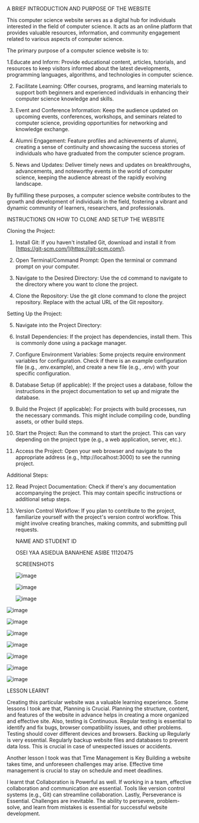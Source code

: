 A BRIEF INTRODUCTION AND PURPOSE OF THE WEBSITE







This computer science website serves as a digital hub for individuals interested in the field of computer science. It acts as an online platform that provides valuable resources, information, and community engagement related to various aspects of computer science.

The primary purpose of a computer science website is to:

1.Educate and Inform:
   Provide educational content, articles, tutorials, and resources to keep visitors informed about the latest developments, programming languages, algorithms, and technologies in computer science.

2. Facilitate Learning:
   Offer courses, programs, and learning materials to support both beginners and experienced individuals in enhancing their computer science knowledge and skills.
3. Event and Conference Information:
   Keep the audience updated on upcoming events, conferences, workshops, and seminars related to computer science, providing opportunities for networking and knowledge exchange.

4. Alumni Engagement:
   Feature profiles and achievements of alumni, creating a sense of continuity and showcasing the success stories of individuals who have graduated from the computer science program.

5. News and Updates:
   Deliver timely news and updates on breakthroughs, advancements, and noteworthy events in the world of computer science, keeping the audience abreast of the rapidly evolving landscape.

By fulfilling these purposes, a computer science website contributes to the growth and development of individuals in the field, fostering a vibrant and dynamic community of learners, researchers, and professionals.






INSTRUCTIONS ON HOW TO CLONE AND SETUP THE WEBSITE






Cloning the Project:

1. Install Git:
   If you haven't installed Git, download and install it from [https://git-scm.com/](https://git-scm.com/).

2. Open Terminal/Command Prompt:
   Open the terminal or command prompt on your computer.

3. Navigate to the Desired Directory:
   Use the cd command to navigate to the directory where you want to clone the project. 

4. Clone the Repository:
   Use the git clone command to clone the project repository. Replace <repository-url> with the actual URL of the Git repository.
  
Setting Up the Project:

5. Navigate into the Project Directory:
  
6. Install Dependencies:
   If the project has dependencies, install them. This is commonly done using a package manager. 

7. Configure Environment Variables:
   Some projects require environment variables for configuration. Check if there is an example configuration file (e.g., .env.example), and create a new file (e.g., .env) with your specific configuration.

8. Database Setup (if applicable):
   If the project uses a database, follow the instructions in the project documentation to set up and migrate the database.

9. Build the Project (if applicable):
   For projects with build processes, run the necessary commands. This might include compiling code, bundling assets, or other build steps.
  
10. Start the Project:
    Run the command to start the project. This can vary depending on the project type (e.g., a web application, server, etc.).
   

11. Access the Project:
    Open your web browser and navigate to the appropriate address (e.g., http://localhost:3000) to see the running project.

 Additional Steps:

12. Read Project Documentation:
    Check if there's any documentation accompanying the project. This may contain specific instructions or additional setup steps.

13. Version Control Workflow:
    If you plan to contribute to the project, familiarize yourself with the project's version control workflow. This might involve creating branches, making commits, and submitting pull requests.














    NAME AND STUDENT ID


    OSEI YAA ASIEDUA BANAHENE ASIBE 11120475









    SCREENSHOTS


    ![image](https://github.com/asieduaasibe/11120475_DCIT205/assets/151052728/cf389eb9-2408-4338-95c2-4b7e3fe8f66f)








    ![image](https://github.com/asieduaasibe/11120475_DCIT205/assets/151052728/ff2c2c86-f2da-496e-b620-e66ac8d496d7)









    ![image](https://github.com/asieduaasibe/11120475_DCIT205/assets/151052728/f80aba0d-ac8c-437a-8c7d-92df31837a14)









    
![image](https://github.com/asieduaasibe/11120475_DCIT205/assets/151052728/8350ca5a-9f6f-4dac-b7ad-a4c76e32515e)











![image](https://github.com/asieduaasibe/11120475_DCIT205/assets/151052728/8d970999-eb09-49e0-bb2d-022e819277ba)











![image](https://github.com/asieduaasibe/11120475_DCIT205/assets/151052728/67cd6f75-4ae4-4092-b8f4-49f2f8ae7b25)










![image](https://github.com/asieduaasibe/11120475_DCIT205/assets/151052728/ece55b38-fd7e-4e9b-b3f9-9d4a18709e83)













![image](https://github.com/asieduaasibe/11120475_DCIT205/assets/151052728/7348840a-c64c-49c6-8289-c60c63a55fe8)










![image](https://github.com/asieduaasibe/11120475_DCIT205/assets/151052728/ee0eb9e4-defa-4460-adf4-a54b90026e0a)











![image](https://github.com/asieduaasibe/11120475_DCIT205/assets/151052728/83aafd22-c56f-4105-ba8c-b5ead59d1328)












LESSON LEARNT









Creating this particular website was a valuable learning experience. Some lessons I took are that, Planning is Crucial. Planning the structure, content, and features of the website in advance helps in creating a more organized and effective site.
Also, testing is Continuous. Regular testing is essential to identify and fix bugs, browser compatibility issues, and other problems. Testing should cover different devices and browsers.
Backing up Regularly is very essential.
Regularly backup website files and databases to prevent data loss. This is crucial in case of unexpected issues or accidents.

Another lesson I took was that Time Management is Key
 Building a website takes time, and unforeseen challenges may arise. Effective time management is crucial to stay on schedule and meet deadlines.

I learnt that Collaboration is Powerful as well.
 If working in a team, effective collaboration and communication are essential. Tools like version control systems (e.g., Git) can streamline collaboration.
Lastly, Perseverance is Essential. Challenges are inevitable. The ability to persevere, problem-solve, and learn from mistakes is essential for successful website development.

